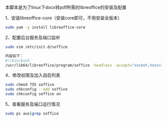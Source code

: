 本脚本是为了linux下docx转pdf所需的libreoffice的安装及配置

1、安装libreoffice-core（安装core即可，不用安装全版本）
```Bash
sudo yum -y install libreoffice-core
```
2、配置后台服务及端口监听
```Bash
sudo vim /etc/init.d/soffice
```
```Bash
内容如下：
#!/bin/bash
/usr/lib64/libreoffice/program/soffice -headless -accept="socket,host=127.0.0.1,port=8100;urp;" -nofirststartwizard &
```
4、修改权限及加入自启列表
```Bash
sudo chmod 755 soffice
sudo chkconfig --add soffice
sudo chkconfig soffice on
```
5、查看服务及端口运行情况
```Bash
sudo ps aux|grep soffice
```
